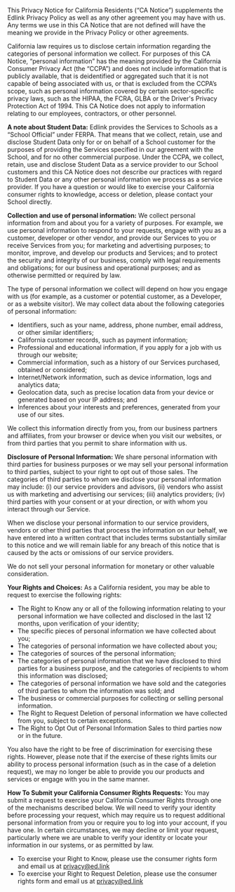This Privacy Notice for California Residents (“CA Notice”) supplements the Edlink Privacy Policy as well as any other agreement you may have with us. Any terms we use in this CA Notice that are not defined will have the meaning we provide in the Privacy Policy or other agreements.

California law requires us to disclose certain information regarding the categories of personal information we collect. For purposes of this CA Notice, “personal information” has the meaning provided by the California Consumer Privacy Act (the “CCPA”) and does not include information that is publicly available, that is deidentified or aggregated such that it is not capable of being associated with us, or that is excluded from the CCPA’s scope, such as personal information covered by certain sector-specific privacy laws, such as the HIPAA, the FCRA, GLBA or the Driver's Privacy Protection Act of 1994. This CA Notice does not apply to information relating to our employees, contractors, or other personnel.

**A note about Student Data:** Edlink provides the Services to Schools as a “School Official” under FERPA. That means that we collect, retain, use and disclose Student Data only for or on behalf of a School customer for the purposes of providing the Services specified in our agreement with the School, and for no other commercial purpose. Under the CCPA, we collect, retain, use and disclose Student Data as a service provider to our School customers and this CA Notice does not describe our practices with regard to Student Data or any other personal information we process as a service provider. If you have a question or would like to exercise your California consumer rights to knowledge, access or deletion, please contact your School directly.

**Collection and use of personal information:** We collect personal information from and about you for a variety of purposes. For example, we use personal information to respond to your requests, engage with you as a customer, developer or other vendor, and provide our Services to you or receive Services from you; for marketing and advertising purposes; to monitor, improve, and develop our products and Services; and to protect the security and integrity of our business, comply with legal requirements and obligations; for our business and operational purposes; and as otherwise permitted or required by law.

The type of personal information we collect will depend on how you engage with us (for example, as a customer or potential customer, as a Developer, or as a website visitor). We may collect data about the following categories of personal information:
* Identifiers, such as your name, address, phone number, email address, or other similar identifiers;
* California customer records, such as payment information;
* Professional and educational information, if you apply for a job with us through our website;
* Commercial information, such as a history of our Services purchased, obtained or considered;
* Internet/Network information, such as device information, logs and analytics data;
* Geolocation data, such as precise location data from your device or generated based on your IP address; and
* Inferences about your interests and preferences, generated from your use of our sites.

We collect this information directly from you, from our business partners and affiliates, from your browser or device when you visit our websites, or from third parties that you permit to share information with us.

**Disclosure of Personal Information:** We share personal information with third parties for business purposes or we may sell your personal information to third parties, subject to your right to opt out of those sales. The categories of third parties to whom we disclose your personal information may include: (i) our service providers and advisors, (ii) vendors who assist us with marketing and advertising our services; (iii) analytics providers; (iv) third parties with your consent or at your direction, or with whom you interact through our Service.

When we disclose your personal information to our service providers, vendors or other third parties that process the information on our behalf, we have entered into a written contract that includes terms substantially similar to this notice and we will remain liable for any breach of this notice that is caused by the acts or omissions of our service providers.

We do not sell your personal information for monetary or other valuable consideration.

**Your Rights and Choices:** As a California resident, you may be able to request to exercise the following rights:
* The Right to Know any or all of the following information relating to your personal information we have collected and disclosed in the last 12 months, upon verification of your identity;
* The specific pieces of personal information we have collected about you;
* The categories of personal information we have collected about you;
* The categories of sources of the personal information;
* The categories of personal information that we have disclosed to third parties for a business purpose, and the categories of recipients to whom this information was disclosed;
* The categories of personal information we have sold and the categories of third parties to whom the information was sold; and
* The business or commercial purposes for collecting or selling personal information.
* The Right to Request Deletion of personal information we have collected from you, subject to certain exceptions.
* The Right to Opt Out of Personal Information Sales to third parties now or in the future.

You also have the right to be free of discrimination for exercising these rights. However, please note that if the exercise of these rights limits our ability to process personal information (such as in the case of a deletion request), we may no longer be able to provide you our products and services or engage with you in the same manner.

**How To Submit your California Consumer Rights Requests:** You may submit a request to exercise your California Consumer Rights through one of the mechanisms described below. We will need to verify your identity before processing your request, which may require us to request additional personal information from you or require you to log into your account, if you have one. In certain circumstances, we may decline or limit your request, particularly where we are unable to verify your identity or locate your information in our systems, or as permitted by law.

* To exercise your Right to Know, please use the consumer rights form and email us at privacy@ed.link
* To exercise your Right to Request Deletion, please use the consumer rights form and email us at privacy@ed.link